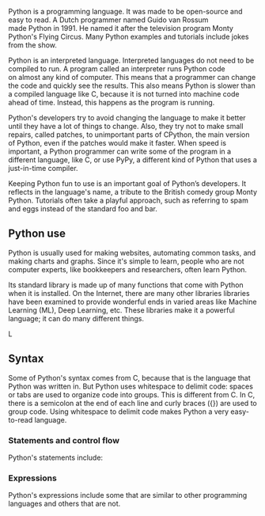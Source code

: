 Python is a programming language. It was made to be open-source and easy to read. A Dutch programmer named Guido van Rossum made Python in 1991. He named it after the television program Monty Python's Flying Circus. Many Python examples and tutorials include jokes from the show.


Python is an interpreted language. Interpreted languages do not need to be compiled to run. A program called an interpreter runs Python code on almost any kind of computer. This means that a programmer can change the code and quickly see the results. This also means Python is slower than a compiled language like C, because it is not turned into machine code ahead of time. Instead, this happens as the program is running.


Python's developers try to avoid changing the language to make it better until they have a lot of things to change. Also, they try not to make small repairs, called patches, to unimportant parts of CPython, the main version of Python, even if the patches would make it faster. When speed is important, a Python programmer can write some of the program in a different language, like C, or use PyPy, a different kind of Python that uses a just-in-time compiler.


Keeping Python fun to use is an important goal of Python’s developers. It reflects in the language's name, a tribute to the British comedy group Monty Python. Tutorials often take a playful approach, such as referring to spam and eggs instead of the standard foo and bar.


## Python use

Python is usually used for making websites, automating common tasks, and making charts and graphs. Since it's simple to learn, people who are not computer experts, like bookkeepers and researchers, often learn Python.


Its standard library is made up of many functions that come with Python when it is installed. On the Internet, there are many other libraries libraries have been examined to provide wonderful ends in varied areas like Machine Learning (ML), Deep Learning, etc. These libraries make it a powerful language; it can do many different things.


L


## Syntax

Some of Python's syntax comes from C, because that is the language that Python was written in. But Python uses whitespace to delimit code: spaces or tabs are used to organize code into groups. This is different from C.  In C, there is a semicolon at the end of each line and curly braces ({}) are used to group code. Using whitespace to delimit code makes Python a very easy-to-read language.


### Statements and control flow

Python's statements include:


### Expressions

Python's expressions include some that are similar to other programming languages and others that are not.
